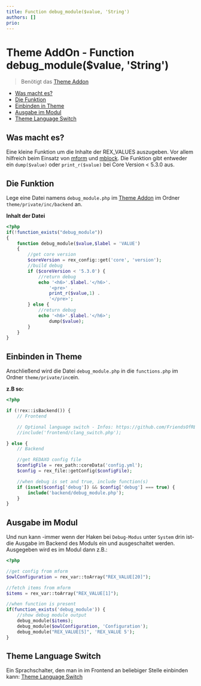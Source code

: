```yaml
---
title: Function debug_module($value, 'String')
authors: []
prio:
---
```


# Theme AddOn - Function debug_module($value, 'String')

> Benötigt das [Theme Addon](https://github.com/FriendsOfREDAXO/theme)

- [Was macht es?](#was-macht-es)
- [Die Funktion](#die-funktion)
- [Einbinden in Theme](#einbinden-in-theme)
- [Ausgabe im Modul](#ausgabe-im-modul)
- [Theme Language Switch](#theme-language-switch)

<a name="was-macht-es"></a>
## Was macht es?

Eine kleine Funktion um die Inhalte der REX_VALUES auszugeben. Vor allem hilfreich beim Einsatz von [mform](https://github.com/FriendsOfREDAXO/mform) und [mblock](https://github.com/FriendsOfREDAXO/mblock). Die Funktion gibt entweder ein `dump($value)` oder `print_r($value)` bei Core Version < 5.3.0 aus.

<a name="die-funktion"></a>
## Die Funktion

Lege eine Datei namens `debug_module.php` im [Theme Addon](https://github.com/FriendsOfREDAXO/theme) im Ordner `theme/private/inc/backend` an.

**Inhalt der Datei**

```php
<?php
if(!function_exists("debug_module"))
{
    function debug_module($value,$label = 'VALUE')
    {
        //get core version
        $coreVersion = rex_config::get('core', 'version');
        //build debug
        if ($coreVersion < '5.3.0') {
            //return debug
            echo '<h6>'.$label.'</h6>'.
                '<pre>' .
                print_r($value,1) .
                '</pre>';
        } else {
            //return debug
            echo '<h6>'.$label.'</h6>';
                dump($value);
        }
    }
}
```

<a name="einbinden-in-theme"></a>
## Einbinden in Theme

Anschließend wird die Datei `debug_module.php` in die `functions.php` im Ordner `theme/private/inc`ein.

**z.B so:**

```php
<?php

if (!rex::isBackend()) {
    // Frontend

    // Optional language switch - Infos: https://github.com/FriendsOfREDAXO/tricks/blob/master/theme_language_switch.md
    //include('frontend/clang_switch.php');

} else {
    // Backend

    //get REDAXO config file
    $configFile = rex_path::coreData('config.yml');
    $config = rex_file::getConfig($configFile);

    //when debug is set and true, include function(s)
    if (isset($config['debug']) && $config['debug'] === true) {
        include('backend/debug_module.php');
    }
}
```

<a name="ausgabe-im-modul"></a>
## Ausgabe im Modul

Und nun kann -immer wenn der Haken bei `Debug-Modus` unter `System` drin ist- die Ausgabe im Backend des Moduls ein und ausgeschaltet werden. Ausgegeben wird es im Modul dann z.B.:

```php
<?php

//get config from mform
$owlConfiguration = rex_var::toArray("REX_VALUE[20]");

//fetch items from mform
$items = rex_var::toArray("REX_VALUE[1]");

//when function is present
if(function_exists('debug_module')) {
    //show debug module output
    debug_module($items);
    debug_module($owlConfiguration, 'Configuration');
    debug_module("REX_VALUE[5]", 'REX_VALUE 5');
}
```

<a name="theme-language-switch"></a>
## Theme Language Switch

Ein Sprachschalter, den man in im Frontend an beliebiger Stelle einbinden kann: [Theme Language Switch](https://github.com/FriendsOfREDAXO/tricks/blob/master/theme_language_switch.md)
